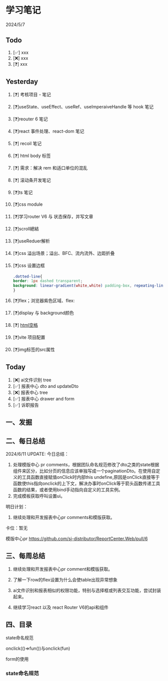 # 学习笔记

2024/5/7

## Todo

1. [✅] xxx
2. [❌] xxx
3. [❓] xxx

## Yesterday

1. [❓] 考核项目 - 笔记

2. [❓]useState、useEffect、useRef、useImperaiveHandle 等 hook 笔记

3. [❓]reouter 6 笔记

4. [❓]react 事件处理、react-dom 笔记

5. [❓] recoil 笔记

6. [❓] html body 标签

7. [❓] 需求：解决 rem 和适口单位的混乱

8. [❓] 滚动条开发笔记

9. [❓]ts 笔记

10. [❓]css module

11. [❓]学习router V6 与 状态保存，并写文章

12. [❓]scroll總結

13. [❓]useReduer解析

14. [❓]css 溢出场景；溢出、BFC、流内流外、边距折叠

15. [❓]css 设置边框

    ~~~css
    .dotted-line{    
    border: 1px dashed transparent;    
    background: linear-gradient(white,white) padding-box, repeating-linear-gradient(-45deg,#ccc 0, #ccc .25em,white 0,white .75em);
    }
    
    ~~~

16. [❓]flex；浏览器紫色区域、flex:

17. [❓]display 与 background颜色

18. [❓] [html空格](https://blog.csdn.net/wuzhiyue2/article/details/117990898)

19. [❓]vite 项目配置

20. [❓]img标签的src属性

## Today

1. [❌] ai文件识别 tree
2. [✅] 报表中心 dto and updateDto
3. [❌] 报表中心 tree
4. [✅] 报表中心 drawer and form
5. [✅] 诉职报告



## 一、发掘



## 二、每日总结

2024/6/11 UPDATE:
今日总结：

1. 处理模版中心 pr comments，根据团队命名规范修改了dto之类的state根据组件来区分，比如分页的信息应该单独写成一个paginationDto。在使用自定义的工具函数直接赋值onClick时内部this undefine,原因是onClick直接等于函数使this指向onclick的上下文，解决办事时onClick等于箭头函数传递工具函数的结果，或者使用bind手动指向自定义的工具实例。
1. 完成模板获取呼叫设置ui。




明日计划：

1. 继续处理和开发报表中心pr comments和模版获取。



卡位：暂无

模版中心pr  https://github.com/sj-distributor/ReportCenter.Web/pull/6

## 三、每周总结

1. 继续处理和开发报表中心pr comment和模版获取。

2. 了解一下row的flex设置为什么会使table出现异常想象

3. ai文件识别和报表相似的权限功能，特别与选择框或列表交互功能，尝试封装起来。

4. 继续学习react 以及 react Router V6的api和组件

   



## 四、目录

state命名规范

onclick(()=>fun())与onclick(fun)

form的使用

### state命名规范

